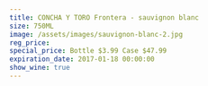 ```yaml
---
title: CONCHA Y TORO Frontera - sauvignon blanc
size: 750ML
image: /assets/images/sauvignon-blanc-2.jpg
reg_price:
special_price: Bottle $3.99 Case $47.99
expiration_date: 2017-01-18 00:00:00
show_wine: true
---
```



